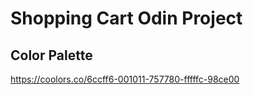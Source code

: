 # Shopping Cart Odin Project

## Color Palette

https://coolors.co/6ccff6-001011-757780-fffffc-98ce00
